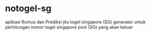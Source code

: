 # notogel-sg
aplikasi Rumus dan Prediksi jitu togel singapore (SG) generator untuk perhitungan nomor togel singapore pool (SG) yang akan keluar
